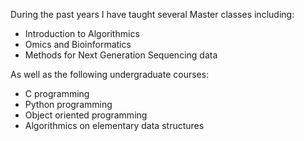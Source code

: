 
During the past years I have taught several Master classes including:

* Introduction to Algorithmics
* Omics and Bioinformatics
* Methods for Next Generation Sequencing data

As well as the following undergraduate courses:

* C programming
* Python programming
* Object oriented programming
* Algorithmics on elementary data structures
